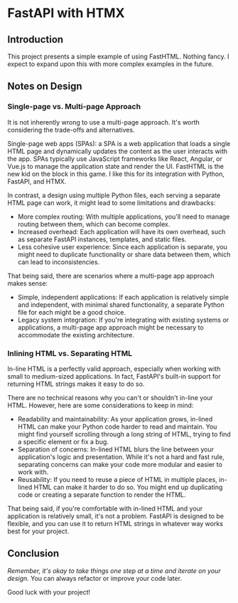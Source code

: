 # FastAPI with HTMX

## Introduction

This project presents a simple example of using FastHTML. Nothing fancy. I expect to expand upon this with more complex examples in the future.

## Notes on Design

### Single-page vs. Multi-page Approach

It is not inherently wrong to use a multi-page approach. It's worth considering the trade-offs and alternatives.

Single-page web apps (SPAs): a SPA is a web application that loads a single HTML page and dynamically updates the content as the user interacts with the app. SPAs typically use JavaScript frameworks like React, Angular, or Vue.js to manage the application state and render the UI. FastHTML is the new kid on the block in this game. I like this for its integration with Python, FastAPI, and HTMX.

In contrast, a design using multiple Python files, each serving a separate HTML page can work, it might lead to some limitations and drawbacks:

- More complex routing: With multiple applications, you'll need to manage routing between them, which can become complex.
- Increased overhead: Each application will have its own overhead, such as separate FastAPI instances, templates, and static files.
- Less cohesive user experience: Since each application is separate, you might need to duplicate functionality or share data between them, which can lead to inconsistencies.

That being said, there are scenarios where a multi-page app approach makes sense:

- Simple, independent applications: If each application is relatively simple and independent, with minimal shared functionality, a separate Python file for each might be a good choice.
- Legacy system integration: If you're integrating with existing systems or applications, a multi-page app approach might be necessary to accommodate the existing architecture.

### Inlining HTML vs. Separating HTML

In-line HTML is a perfectly valid approach, especially when working with small to medium-sized applications. In fact, FastAPI's built-in support for returning HTML strings makes it easy to do so.

There are no technical reasons why you can't or shouldn't in-line your HTML. However, here are some considerations to keep in mind:

- Readability and maintainability: As your application grows, in-lined HTML can make your Python code harder to read and maintain. You might find yourself scrolling through a long string of HTML, trying to find a specific element or fix a bug.
- Separation of concerns: In-lined HTML blurs the line between your application's logic and presentation. While it's not a hard and fast rule, separating concerns can make your code more modular and easier to work with.
- Reusability: If you need to reuse a piece of HTML in multiple places, in-lined HTML can make it harder to do so. You might end up duplicating code or creating a separate function to render the HTML.

That being said, if you're comfortable with in-lined HTML and your application is relatively small, it's not a problem. FastAPI is designed to be flexible, and you can use it to return HTML strings in whatever way works best for your project.

## Conclusion

*Remember, it's okay to take things one step at a time and iterate on your design.* You can always refactor or improve your code later.

Good luck with your project!
